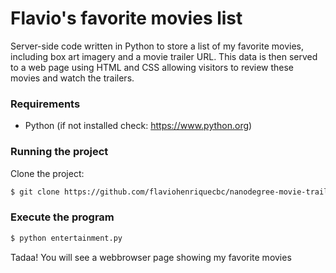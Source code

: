 # Flavio's favorite movies list

Server-side code written in Python to store a list of my favorite movies, including box art imagery and a movie trailer URL. This data is then served to a web page using HTML and CSS allowing visitors to review these movies and watch the trailers.

### Requirements
* Python (if not installed check: https://www.python.org)

### Running the project
Clone the project:
```sh
$ git clone https://github.com/flaviohenriquecbc/nanodegree-movie-trailer.git
```

### Execute the program
```sh
$ python entertainment.py
```

Tadaa! You will see a webbrowser page showing my favorite movies

